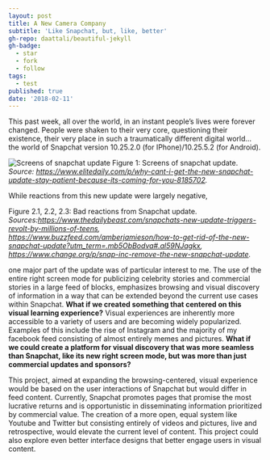 ```yaml
---
layout: post
title: A New Camera Company
subtitle: 'Like Snapchat, but, like, better'
gh-repo: daattali/beautiful-jekyll
gh-badge:
  - star
  - fork
  - follow
tags:
  - test
published: true
date: '2018-02-11'
---
```

This past week, all over the world, in an instant people’s lives were forever changed. People were shaken to their very core, questioning their existence, their very place in such a traumatically different digital world… the world of Snapchat version 10.25.2.0 (for IPhone)/10.25.5.2 (for Android).


![Screens of snapchat update](https://typeset-beta.imgix.net/uploads/image/2018/2/10/f95f21d7-23ed-4f44-8370-cf1903c41652-snapchat-updates-are-coming-to-you.jpg?w=748&h=448&fit=crop&crop=faces&auto=format&q=70)
Figure 1: Screens of snapchat update. _Source: https://www.elitedaily.com/p/why-cant-i-get-the-new-snapchat-update-stay-patient-because-its-coming-for-you-8185702._

While reactions from this new update were largely negative,

Figure 2.1, 2.2, 2.3: Bad reactions from Snapchat update. _Sources:https://www.thedailybeast.com/snapchats-new-update-triggers-revolt-by-millions-of-teens, https://www.buzzfeed.com/amberjamieson/how-to-get-rid-of-the-new-snapchat-update?utm_term=.mb5ObBodva#.al59NJagkx, https://www.change.org/p/snap-inc-remove-the-new-snapchat-update._


one major part of the update was of particular interest to me. The use of the entire right screen mode for publicizing celebrity stories and commercial stories in a large feed of blocks, emphasizes browsing and visual discovery of information in a way that can be extended beyond the current use cases within Snapchat. **What if we created something that centered on this visual learning experience?** Visual experiences are inherently more accessible to a variety of users and are becoming widely popularized. Examples of this include the rise of Instagram and the majority of my facebook feed consisting of almost entirely memes and pictures. **What if we could create a platform for visual discovery that was more seamless than Snapchat, like its new right screen mode, but was more than just commercial updates and sponsors?**

This project, aimed at expanding the browsing-centered, visual experience would be based on the user interactions of Snapchat but would differ in feed content. Currently, Snapchat promotes pages that promise the most lucrative returns and is opportunistic in disseminating information prioritized by commercial value. The creation of a more open, equal system like Youtube and Twitter but consisting entirely of videos and pictures, live and retrospective, would elevate the current level of content. This project could also explore even better interface designs that better engage users in visual content.
